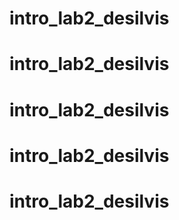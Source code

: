 # intro_lab2_desilvis
# intro_lab2_desilvis
# intro_lab2_desilvis
# intro_lab2_desilvis
# intro_lab2_desilvis
